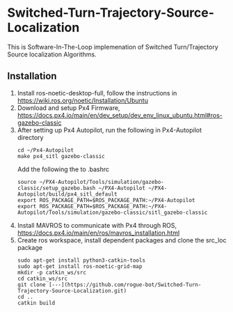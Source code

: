 # Switched-Turn-Trajectory-Source-Localization
This is Software-In-The-Loop implemenation of Switched Turn/Trajectory Source localization Algorithms.

 ## Installation
 1. Install ros-noetic-desktop-full, follow the instructions in https://wiki.ros.org/noetic/Installation/Ubuntu
 2. Download and setup Px4 Firmware, https://docs.px4.io/main/en/dev_setup/dev_env_linux_ubuntu.html#ros-gazebo-classic
 3. After setting up Px4 Autopilot, run the following in Px4-Autopilot directory
    ```
    cd ~/Px4-Autopilot
    make px4_sitl gazebo-classic
    ```
    Add the following the to .bashrc
    ```
    source ~/PX4-Autopilot/Tools/simulation/gazebo-classic/setup_gazebo.bash ~/PX4-Autopilot ~/PX4-Autopilot/build/px4_sitl_default
    export ROS_PACKAGE_PATH=$ROS_PACKAGE_PATH:~/PX4-Autopilot
    export ROS_PACKAGE_PATH=$ROS_PACKAGE_PATH:~/PX4-Autopilot/Tools/simulation/gazebo-classic/sitl_gazebo-classic
    ```
 4. Install MAVROS to communicate with Px4 through ROS, https://docs.px4.io/main/en/ros/mavros_installation.html
 5. Create ros workspace, install dependent packages and clone the src_loc package
    ```
    sudo apt-get install python3-catkin-tools
    sudo apt-get install ros-noetic-grid-map
    mkdir -p catkin_ws/src
    cd catkin_ws/src
    git clone [---](https://github.com/rogue-bot/Switched-Turn-Trajectory-Source-Localization.git)
    cd ..
    catkin build
    ```

  

